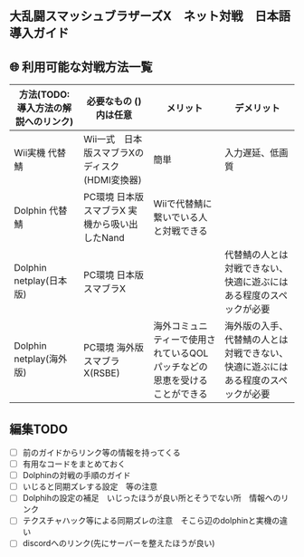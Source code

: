 ## 大乱闘スマッシュブラザーズX　ネット対戦　日本語導入ガイド

## :globe_with_meridians: 利用可能な対戦方法一覧
方法(TODO: 導入方法の解説へのリンク) | 必要なもの ()内は任意 | メリット | デメリット 
---|---|---|---
Wii実機 代替鯖 | Wii一式　日本版スマブラXのディスク (HDMI変換器) | 簡単 | 入力遅延、低画質
Dolphin 代替鯖 | PC環境 日本版スマブラX 実機から吸い出したNand | Wiiで代替鯖に繋いでいる人と対戦できる | 
Dolphin netplay(日本版)| PC環境 日本版スマブラX||代替鯖の人とは対戦できない、快適に遊ぶにはある程度のスペックが必要|
Dolphin netplay(海外版)| PC環境 海外版スマブラX(RSBE)|海外コミュニティーで使用されているQOLパッチなどの恩恵を受けることができる|海外版の入手、代替鯖の人とは対戦できない、快適に遊ぶにはある程度のスペックが必要|


## 編集TODO

- [ ] 前のガイドからリンク等の情報を持ってくる
- [ ] 有用なコードをまとめておく
- [ ] Dolphinの対戦の手順のガイド
- [ ] いじると同期ズレする設定　等の注意
- [ ] Dolphihの設定の補足　いじったほうが良い所とそうでない所　情報へのリンク
- [ ] テクスチャハック等による同期ズレの注意　そこら辺のdolphinと実機の違い
- [ ] discordへのリンク(先にサーバーを整えたほうが良い)
